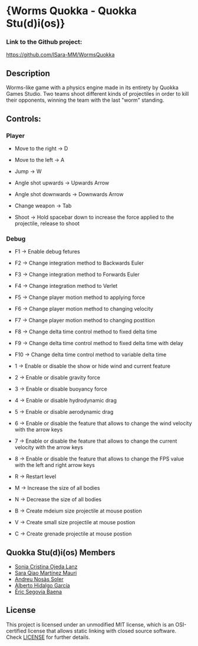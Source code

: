 # {Worms Quokka - Quokka Stu(d)i(os)}

### Link to the Github project:
https://github.com/lSara-MM/WormsQuokka

## Description
Worms-like game with a physics engine made in its entirety by Quokka Games Studio.
Two teams shoot different kinds of projectiles in order to kill their opponents, winning the team with 
the last "worm" standing.

## Controls:

### Player

* Move to the right -> D 

* Move to the left -> A 

* Jump -> W

* Angle shot upwards -> Upwards Arrow

* Angle shot downwards -> Downwards Arrow

* Change weapon -> Tab

* Shoot -> Hold spacebar down to increase the force applied to the projectile, release to shoot


### Debug

* F1 -> Enable debug fetures

* F2 -> Change integration method to Backwards Euler

* F3 -> Change integration method to Forwards Euler

* F4 -> Change integration method to Verlet

* F5 -> Change player motion method to applying force

* F6 -> Change player motion method to changing velocity

* F7 -> Change player motion method to changing postition

* F8 -> Change delta time control method to fixed delta time 

* F9 -> Change delta time control method to fixed delta time with delay

* F10 -> Change delta time control method to variable delta time

* 1 -> Enable or disable the show or hide wind and current feature

* 2 -> Enable or disable gravity force

* 3 -> Enable or disable buoyancy force

* 4 -> Enable or disable hydrodynamic drag

* 5 -> Enable or disable aerodynamic drag

* 6 -> Enable or disable the feature that allows to change the wind velocity with the arrow keys

* 7 -> Enable or disable the feature that allows to change the current velocity with the arrow keys

* 8 -> Enable or disable the feature that allows to change the FPS value with the left and right arrow keys

* R -> Restart level

* M -> Increase the size of all bodies

* N -> Decrease the size of all bodies

* B -> Create mdeium size projectile at mouse postion

* V -> Create small size projectile at mouse postion

* C -> Create grenade projectile at mouse postion


## Quokka Stu(d)i(os) Members

* [Sonia Cristina Ojeda Lanz](https://github.com/SoniaOL) 
* [Sara Qiao Martínez Mauri](https://github.com/lSara-MM)
* [Andreu Nosàs Soler](https://github.com/AndyCubico)
* [Alberto Hidalgo García](https://github.com/TheimerTR)
* [Éric Segovia Baena](https://github.com/Icefenix7198)

## License

This project is licensed under an unmodified MIT license, which is an OSI-certified license 
that allows static linking with closed source software. 
Check [LICENSE](LICENSE) for further details.


